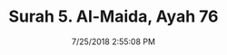---
title       : "Surah 5. Al-Maida, Ayah 76"
date        : 7/25/2018 2:55:08 PM
draft       : false
type        : "quran"
layout      : "compare"
BookCode    : "CMP"
SurahNumber : "5"
AyahNumber  : "76"
TotalAyah   : "120"
---